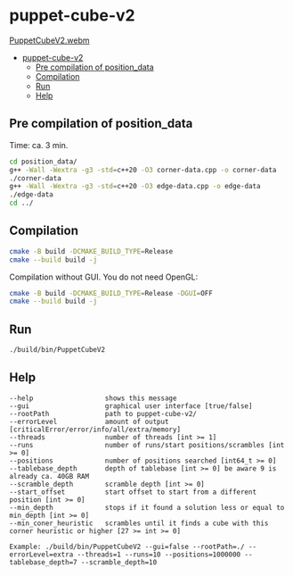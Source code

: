 # puppet-cube-v2
[PuppetCubeV2.webm](https://github.com/user-attachments/assets/a0779cad-28bf-48d4-9e59-f1440ea8e9c0)

<!--toc:start-->
- [puppet-cube-v2](#puppet-cube-v2)
  - [Pre compilation of position_data](#pre-compilation-of-position_data)
  - [Compilation](#compilation)
  - [Run](#run)
  - [Help](#help)
<!--toc:end-->

## Pre compilation of position_data

Time: ca. 3 min.

```bash
cd position_data/
g++ -Wall -Wextra -g3 -std=c++20 -O3 corner-data.cpp -o corner-data
./corner-data
g++ -Wall -Wextra -g3 -std=c++20 -O3 edge-data.cpp -o edge-data
./edge-data
cd ../
```

## Compilation

```bash
cmake -B build -DCMAKE_BUILD_TYPE=Release
cmake --build build -j
```

Compilation without GUI. You do not need OpenGL:

```bash
cmake -B build -DCMAKE_BUILD_TYPE=Release -DGUI=OFF
cmake --build build -j
```

## Run

```bash
./build/bin/PuppetCubeV2
```

## Help
```
--help                  shows this message
--gui                   graphical user interface [true/false]
--rootPath              path to puppet-cube-v2/
--errorLevel            amount of output [criticalError/error/info/all/extra/memory]
--threads               number of threads [int >= 1]
--runs                  number of runs/start positions/scrambles [int >= 0]
--positions             number of positions searched [int64_t >= 0]
--tablebase_depth       depth of tablebase [int >= 0] be aware 9 is already ca. 40GB RAM
--scramble_depth        scramble depth [int >= 0]
--start_offset          start offset to start from a different position [int >= 0]
--min_depth             stops if it found a solution less or equal to min_depth [int >= 0]
--min_coner_heuristic   scrambles until it finds a cube with this corner heuristic or higher [27 >= int >= 0]

Example: ./build/bin/PuppetCubeV2 --gui=false --rootPath=./ --errorLevel=extra --threads=1 --runs=10 --positions=1000000 --tablebase_depth=7 --scramble_depth=10
```

